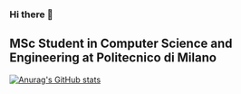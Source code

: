 ### Hi there 👋

## MSc Student in Computer Science and Engineering at Politecnico di Milano

[![Anurag's GitHub stats](https://github-readme-stats.vercel.app/api?username=gregalletti)](https://github.com/anuraghazra/github-readme-stats)
